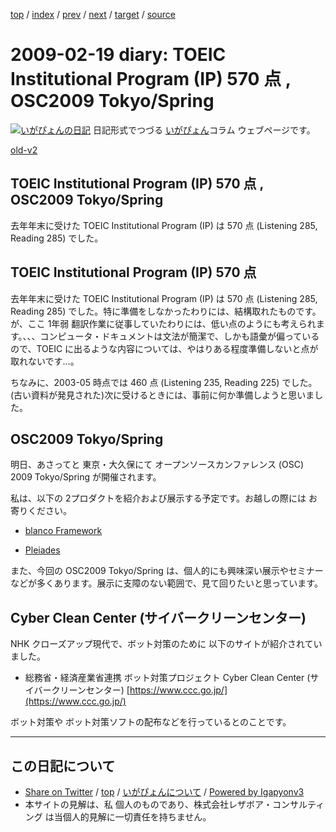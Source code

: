 [top](../index.html) 
 / [index](index.html) 
 / [prev](ig090218.html) 
 / [next](ig090222.html) 
 / [target](https://www.igapyon.jp/igapyon/diary/2009/ig090219.html) 
 / [source](https://github.com/igapyon/diary/blob/master/2009/ig090219.src.md) 

2009-02-19 diary: TOEIC Institutional Program (IP) 570 点 , OSC2009 Tokyo/Spring
=====================================================================================================
[![いがぴょんの日記](https://www.igapyon.jp/igapyon/diary/images/iga200306s.jpg "いがぴょん")](https://www.igapyon.jp/igapyon/diary/memo/memoigapyon.html) 日記形式でつづる [いがぴょん](https://www.igapyon.jp/igapyon/diary/memo/memoigapyon.html)コラム ウェブページです。

[old-v2](ig090219-orig.html)

## TOEIC Institutional Program (IP) 570 点 , OSC2009 Tokyo/Spring

去年年末に受けた TOEIC Institutional Program (IP) は 570 点 (Listening 285, Reading 285) でした。


## TOEIC Institutional Program (IP) 570 点

去年年末に受けた TOEIC Institutional Program (IP) は 570 点 (Listening 285, Reading
285) でした。特に準備をしなかったわりには、結構取れたものです。が、ここ 1年弱 翻訳作業に従事していたわりには、低い点のようにも考えられます。、、、コンピュータ・ドキュメントは文法が簡潔で、しかも語彙が偏っているので、TOEIC に出るような内容については、やはりある程度準備しないと点が取れないです…。

ちなみに、2003-05 時点では 460 点 (Listening 235, Reading 225) でした。(古い資料が発見された)次に受けるときには、事前に何か準備しようと思いました。

## OSC2009 Tokyo/Spring

明日、あさってと 東京・大久保にて オープンソースカンファレンス (OSC) 2009 Tokyo/Spring が開催されます。

私は、以下の 2プロダクトを紹介および展示する予定です。お越しの際には お寄りください。

* [blanco Framework](http://www.igapyon.jp/blanco/blanco.ja.html)
  
* [Pleiades](http://mergedoc.sourceforge.jp/pleiades.html)

また、今回の OSC2009 Tokyo/Spring は、個人的にも興味深い展示やセミナーなどが多くあります。展示に支障のない範囲で、見て回りたいと思っています。

## Cyber Clean Center (サイバークリーンセンター)

NHK クローズアップ現代で、ボット対策のために 以下のサイトが紹介されていました。

* 総務省・経済産業省連携 ボット対策プロジェクト Cyber Clean Center (サイバークリーンセンター)
  [https://www.ccc.go.jp/](https://www.ccc.go.jp/)

ボット対策や ボット対策ソフトの配布などを行っているとのことです。


----------------------------------------------------------------------------------------------------

## この日記について

* [Share on Twitter](https://twitter.com/intent/tweet?hashtags=igapyon%2Cdiary%2C%E3%81%84%E3%81%8C%E3%81%B4%E3%82%87%E3%82%93&text=TOEIC+Institutional+Program+%28IP%29+570+%E7%82%B9+%2C+OSC2009+Tokyo%2FSpring&url=https%3A%2F%2Fwww.igapyon.jp%2Figapyon%2Fdiary%2F2009%2Fig090219.html) / [top](../index.html) / [いがぴょんについて](https://www.igapyon.jp/igapyon/diary/memo/memoigapyon.html) / [Powered by Igapyonv3](https://github.com/igapyon/igapyonv3)
* 本サイトの見解は、私 個人のものであり、株式会社レザボア・コンサルティング は当個人的見解に一切責任を持ちません。 

